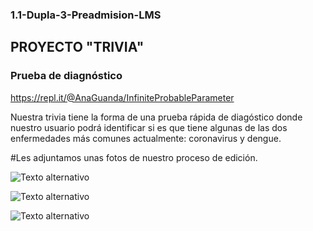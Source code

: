 ### 1.1-Dupla-3-Preadmision-LMS

## PROYECTO "TRIVIA"

### Prueba de diagnóstico  

<https://repl.it/@AnaGuanda/InfiniteProbableParameter>

Nuestra trivia tiene la forma de una prueba rápida de diagóstico donde nuestro usuario podrá identificar si es que tiene algunas de las dos enfermedades más comunes actualmente: coronavirus y dengue.


#Les adjuntamos unas fotos de nuestro proceso de edición.

![Texto alternativo](/ruta/a/la/imagen.jpg)

![Texto alternativo](/ruta/a/la/imagen.jpg)

![Texto alternativo](/ruta/a/la/imagen.jpg)
